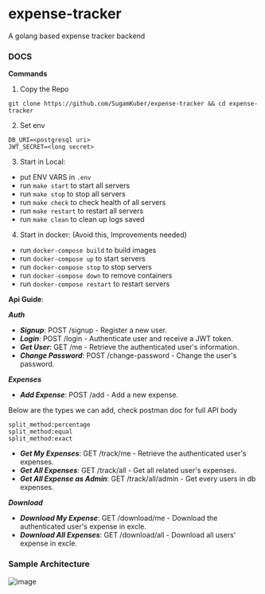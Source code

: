 # expense-tracker
A golang based expense tracker backend 

### DOCS

**Commands**

1. Copy the Repo
```
git clone https://github.com/SugamKuber/expense-tracker && cd expense-tracker
```
2. Set env 
```
DB_URI=<postgresql uri>
JWT_SECRET=<long secret>
```

3. Start in Local:
- put ENV VARS in `.env`
- run `make start` to start all servers
- run `make stop` to stop all servers
- run `make check` to check health of all servers
- run `make restart` to restart all servers
- run `make clean` to clean up logs saved

4. Start in docker: (Avoid this, Improvements needed)

- run `docker-compose build` to build images
- run `docker-compose up` to start servers
- run `docker-compose stop` to stop servers
- run `docker-compose down` to remove containers
- run `docker-compose restart` to restart servers

**Api Guide**:

***Auth***

- ***Signup***: POST /signup - Register a new user.
- ***Login***: POST /login - Authenticate user and receive a JWT token.
- ***Get User***: GET /me - Retrieve the authenticated user's information.
- ***Change Password***: POST /change-password - Change the user's password.

***Expenses***
- ***Add Expense***: POST /add - Add a new expense.

Below are the types we can add, check postman doc for full API body
```
split_method:percentage
split_method:equal
split_method:exact
```
- ***Get My Expenses***: GET /track/me - Retrieve the authenticated user's expenses.
- ***Get All Expenses***: GET /track/all - Get all related user's expenses.
- ***Get All Expense as Admin***: GET /track/all/admin - Get every users in db  expenses.

***Download***

- ***Download My Expense***: GET /download/me - Download the authenticated user's expense in excle.
- ***Download All Expenses***: GET /download/all - Download all users' expense in excle.

### Sample Architecture
![image](https://github.com/user-attachments/assets/d4ac0ffe-11c5-4aed-b7d8-f46a80683dc6)


